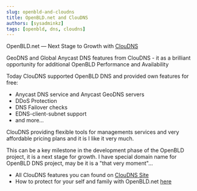 ```yaml
---
slug: openbld-and-cloudns
title: OpenBLD.net and ClouDNS
authors: [sysadminkz]
tags: [openbld, dns, cloudns]
---
```


OpenBLD.net — Next Stage to Growth with [ClouDNS](https://www.cloudns.net/aff/id/751533/)

GeoDNS and Global Anycast DNS features from ClouDNS - it as a brilliant opportunity for additional OpenBLD Performance and Availability

Today ClouDNS supported OpenBLD DNS and provided own features for free:
- Anycast DNS service and Anycast GeoDNS servers
- DDoS Protection
- DNS Failover checks
- EDNS-client-subnet support
- and more...

ClouDNS providing flexible tools for managements services and very affordable pricing plans and it is I like it very much.

This can be a key milestone in the development phase of the OpenBLD project, it is a next stage for growth. I have special domain name for OpenBLD DNS project, may be it is a "that very moment"...

- All ClouDNS features you can found on [ClouDNS Site](https://www.cloudns.net/)
- How to protect for your self and family with OpenBLD.net [here](/docs/category/get-started)
